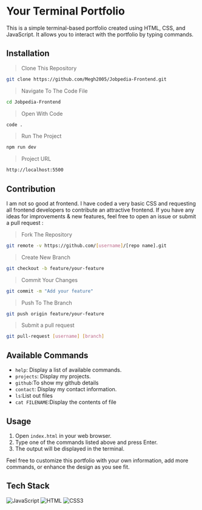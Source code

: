 # Your Terminal Portfolio

This is a simple terminal-based portfolio created using HTML, CSS, and JavaScript. It allows you to interact with the portfolio by typing commands.

## Installation
>  Clone This Repository

```sh
git clone https://github.com/Megh2005/Jobpedia-Frontend.git
```
> Navigate To The Code File
```sh
cd Jobpedia-Frontend
```

> Open With Code
```sh
code .
```

> Run The Project
```sh
npm run dev
```
> Project URL
```sh
http://localhost:5500
```
## Contribution
 I am not so good at frontend. I have coded a very basic CSS and requesting all frontend developers to contribute an attractive frontend. If you have any ideas for improvements & new features, feel free to open an issue or submit a pull request :
> Fork The Repository
```sh
git remote -v https://github.com/[username]/[repo name].git
```
> Create New Branch 
```sh
git checkout -b feature/your-feature
```
> Commit Your Changes
```sh
git commit -m "Add your feature"
```
> Push To The Branch
```sh
git push origin feature/your-feature
```
> Submit a pull request
```sh
git pull-request [username] [branch]
```

## Available Commands

- `help`: Display a list of available commands.
- `projects`: Display my projects.
- `github`:To show my github details
- `contact`: Display my contact information.
- `ls`:List out files
- `cat FILENAME`:Display the contents of file

## Usage

1. Open `index.html` in your web browser.
2. Type one of the commands listed above and press Enter.
3. The output will be displayed in the terminal.

Feel free to customize this portfolio with your own information, add more commands, or enhance the design as you see fit.
## Tech Stack
![JavaScript](https://img.shields.io/badge/JavaScript-F7DF1E?logo=javascript&logoColor=000&style=plastic)
![HTML](https://img.shields.io/badge/HTML-E34F26?logo=html5&logoColor=fff&style=plastic)
![CSS3](https://img.shields.io/badge/CSS-1572B6?logo=css3&logoColor=fff&style=plastic)
